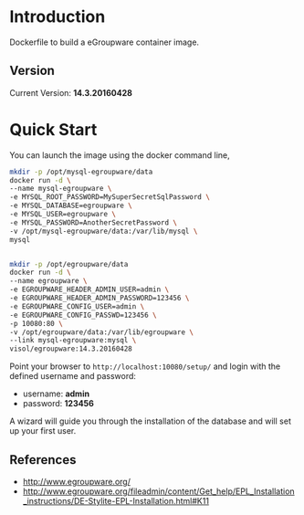 # Introduction

Dockerfile to build a eGroupware container image.

## Version

Current Version: **14.3.20160428**

# Quick Start

You can launch the image using the docker command line,

```bash
mkdir -p /opt/mysql-egroupware/data
docker run -d \
--name mysql-egroupware \
-e MYSQL_ROOT_PASSWORD=MySuperSecretSqlPassword \
-e MYSQL_DATABASE=egroupware \
-e MYSQL_USER=egroupware \
-e MYSQL_PASSWORD=AnotherSecretPassword \
-v /opt/mysql-egroupware/data:/var/lib/mysql \
mysql


mkdir -p /opt/egroupware/data
docker run -d \
--name egroupware \
-e EGROUPWARE_HEADER_ADMIN_USER=admin \
-e EGROUPWARE_HEADER_ADMIN_PASSWORD=123456 \
-e EGROUPWARE_CONFIG_USER=admin \
-e EGROUPWARE_CONFIG_PASSWD=123456 \
-p 10080:80 \
-v /opt/egroupware/data:/var/lib/egroupware \
--link mysql-egroupware:mysql \
visol/egroupware:14.3.20160428
```

Point your browser to `http://localhost:10080/setup/` and login with the defined username and password:

* username: **admin**
* password: **123456**

A wizard will guide you through the installation of the database and will set up your first user.

## References
  * http://www.egroupware.org/
  * http://www.egroupware.org/fileadmin/content/Get_help/EPL_Installation_instructions/DE-Stylite-EPL-Installation.html#K11

